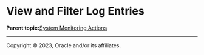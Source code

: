 # View and Filter Log Entries

**Parent topic:**[System Monitoring Actions](../topics/cockpit-monitor.md)

---

Copyright © 2023, Oracle and/or its affiliates.

